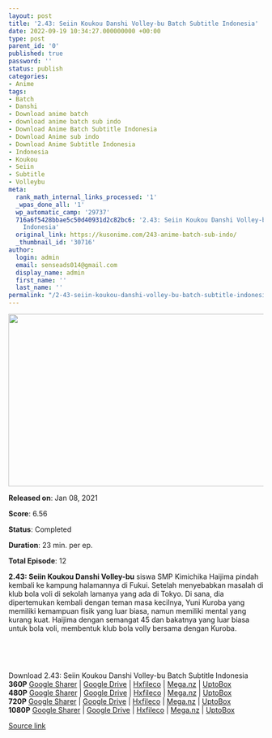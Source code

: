 ```yaml
---
layout: post
title: '2.43: Seiin Koukou Danshi Volley-bu Batch Subtitle Indonesia'
date: 2022-09-19 10:34:27.000000000 +00:00
type: post
parent_id: '0'
published: true
password: ''
status: publish
categories:
- Anime
tags:
- Batch
- Danshi
- Download anime batch
- download anime batch sub indo
- Download Anime Batch Subtitle Indonesia
- Download Anime sub indo
- Download Anime Subtitle Indonesia
- Indonesia
- Koukou
- Seiin
- Subtitle
- Volleybu
meta:
  rank_math_internal_links_processed: '1'
  _wpas_done_all: '1'
  wp_automatic_camp: '29737'
  716a6f5428bbae5c50d40931d2c82bc6: '2.43: Seiin Koukou Danshi Volley-bu Batch Subtitle
    Indonesia'
  original_link: https://kusonime.com/243-anime-batch-sub-indo/
  _thumbnail_id: '30716'
author:
  login: admin
  email: senseads014@gmail.com
  display_name: admin
  first_name: ''
  last_name: ''
permalink: "/2-43-seiin-koukou-danshi-volley-bu-batch-subtitle-indonesia/"
---
```

<p><img width="578" height="340" src="{{ site.baseurl }}/assets/2022/09/2.43-Seiin-Koukou-Danshi-Volley-bu-578x340.jpg" class="attachment-thumb-large size-thumb-large wp-post-image" alt="" loading="lazy" title="2.43: Seiin Koukou Danshi Volley-bu Batch Subtitle Indonesia" srcset="https://kusonime.com/wp-content/uploads/2021/02/2.43-Seiin-Koukou-Danshi-Volley-bu-578x340.jpg 578w, https://kusonime.com/wp-content/uploads/2021/02/2.43-Seiin-Koukou-Danshi-Volley-bu-300x176.jpg 300w, https://kusonime.com/wp-content/uploads/2021/02/2.43-Seiin-Koukou-Danshi-Volley-bu-768x452.jpg 768w, https://kusonime.com/wp-content/uploads/2021/02/2.43-Seiin-Koukou-Danshi-Volley-bu-520x306.jpg 520w, https://kusonime.com/wp-content/uploads/2021/02/2.43-Seiin-Koukou-Danshi-Volley-bu.jpg 1000w" sizes="(max-width: 578px) 100vw, 578px" />
<p><b>Released on</b>: Jan 08, 2021</p>
<p>
<p><b>Score</b>: 6.56</p>
<p>
<p><b>Status</b>: Completed</p>
<p>
<p><b>Duration</b>: 23 min. per ep.</p>
<p>
<p><b>Total Episode</b>: 12</p>
<p>
<p><strong>2.43: Seiin Koukou Danshi Volley-bu</strong> siswa SMP Kimichika Haijima pindah kembali ke kampung halamannya di Fukui. Setelah menyebabkan masalah di klub bola voli di sekolah lamanya yang ada di Tokyo. Di sana, dia dipertemukan kembali dengan teman masa kecilnya, Yuni Kuroba yang memiliki kemampuan fisik yang luar biasa, namun memiliki mental yang kurang kuat. Haijima dengan semangat 45 dan bakatnya yang luar biasa untuk bola voli, membentuk klub bola volly bersama dengan Kuroba.</p>
<p>
<p> </p>
<p>
<p> </p>
<p>
<div class="smokeddl">
<div class="smokettl">Download 2.43: Seiin Koukou Danshi Volley-bu Batch Subtitle Indonesia</div>
<div class="smokeurl"><strong>360P</strong> <a href="https://acefile.co/f/40613806/kusonime-dua-koma-empat-tiga-360p-rar" target="_blank" rel="noopener noreferrer">Google Sharer</a> | <a href="https://drive.google.com/uc?export=download&amp;id=1VjmNOpQpExjuXOgzBpgJAx-xmuwqXbmh" target="_blank" rel="noopener">Google Drive</a> | <a href="https://hxfile.co/1ugt0lfpj3d3" target="_blank" rel="noopener">Hxfileco</a> | <a href="https://mega.nz/file/LtxC1ZrK#HVy36F2IBQu_06SC8KalqUwLuqO0PnWuxwlF_QYqZc4" target="_blank" rel="noopener">Mega.nz</a> | <a href="https://uptobox.com/i9ijpho1xy89" target="_blank" rel="noopener">UptoBox</a></div>
<div class="smokeurl"><strong>480P</strong> <a href="https://acefile.co/f/40613809/kusonime-dua-koma-empat-tiga-480p-rar" target="_blank" rel="noopener noreferrer">Google Sharer</a> | <a href="https://drive.google.com/uc?export=download&amp;id=1GRyeeLef0gvy8Uj5tPwwoCjwj5nCcG4j" target="_blank" rel="noopener">Google Drive</a> | <a href="https://hxfile.co/lrg2smlqfse4" target="_blank" rel="noopener">Hxfileco</a> | <a href="https://mega.nz/file/n0wwiRAR#tRtem-Qte6LWeYDu__xQ3PCNcluyRVIvBHmoJvHkrN4" target="_blank" rel="noopener">Mega.nz</a> | <a href="https://uptobox.com/wzr8tdwlze3d" target="_blank" rel="noopener">UptoBox</a></div>
<div class="smokeurl"><strong>720P</strong> <a href="https://acefile.co/f/40613812/kusonime-dua-koma-empat-tiga-720p-rar" target="_blank" rel="noopener noreferrer">Google Sharer</a> | <a href="https://drive.google.com/uc?export=download&amp;id=12aV0s5ZHPXgCAVE0q5ESb679xzJIcsD7" target="_blank" rel="noopener">Google Drive</a> | <a href="https://hxfile.co/yyupo47zjtll" target="_blank" rel="noopener">Hxfileco</a> | <a href="https://mega.nz/file/zp4gVZ6S#ZKBPQ5JGNGb4ly0tmEgSgw2oTMJwh1PHZe27SYUHYDs" target="_blank" rel="noopener">Mega.nz</a> | <a href="https://uptobox.com/2ccdo64wqge3" target="_blank" rel="noopener">UptoBox</a></div>
<div class="smokeurl"><strong>1080P</strong> <a href="https://acefile.co/f/40613816/kusonime-dua-koma-empat-tiga-1080p-rar" target="_blank" rel="noopener noreferrer">Google Sharer</a> | <a href="https://drive.google.com/uc?export=download&amp;id=1CP7HGsU41G1w5gRsI0WP7jNm9VSpacgc" target="_blank" rel="noopener">Google Drive</a> | <a href="https://hxfile.co/553xs6vuvp9q" target="_blank" rel="noopener">Hxfileco</a> | <a href="https://mega.nz/file/C1hS3DaS#PzNYV4Uakods4HCa54lIsuy3f-Agev7FNzl6znBxGrc" target="_blank" rel="noopener">Mega.nz</a> | <a href="https://uptobox.com/r8jdycvpoj2r" target="_blank" rel="noopener">UptoBox</a></div>
</div>
<p><a href="https://kusonime.com/243-anime-batch-sub-indo/">Source link </a></p>
